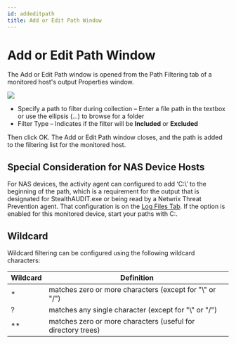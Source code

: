 ```yaml
---
id: addeditpath
title: Add or Edit Path Window
---
```


# Add or Edit Path Window

The Add or Edit Path window is opened from the Path Filtering tab of a monitored host's output Properties window.

![](/img/activitymonitor/admin/AddorEditPath.png)

- Specify a path to filter during collection – Enter a file path in the textbox or use the ellipsis (…) to browse for a folder
- Filter Type – Indicates if the filter will be **Included** or **Excluded**

Then click OK. The Add or Edit Path window closes, and the path is added to the filtering list for the monitored host.

## Special Consideration for NAS Device Hosts

For NAS devices, the activity agent can configured to add ‘C:\’ to the beginning of the path, which is a requirement for the output that is designated for StealthAUDIT.exe or being read by a Netwrix Threat Prevention agent. That configuration is on the [Log Files Tab](/Admin/Outputs/LogFiles.md "Log Files Tab"). If the option is enabled for this monitored device, start your paths with C:\.

## Wildcard

Wildcard filtering can be configured using the following wildcard characters:

| Wildcard | Definition |
| --- | --- |
| \* | matches zero or more characters (except for "\\" or "/") |
| ? | matches any single character (except for "\\" or "/") |
| \*\* | matches zero or more characters (useful for directory trees) |